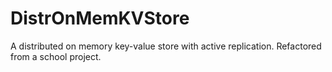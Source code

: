 # DistrOnMemKVStore
A distributed on memory key-value store with active replication. Refactored from a school project.
